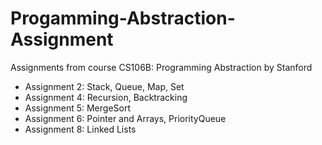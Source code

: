 # Progamming-Abstraction-Assignment

Assignments from course CS106B: Programming Abstraction by Stanford
- Assignment 2: Stack, Queue, Map, Set
- Assignment 4: Recursion, Backtracking
- Assignment 5: MergeSort
- Assignment 6: Pointer and Arrays, PriorityQueue
- Assignment 8: Linked Lists 
